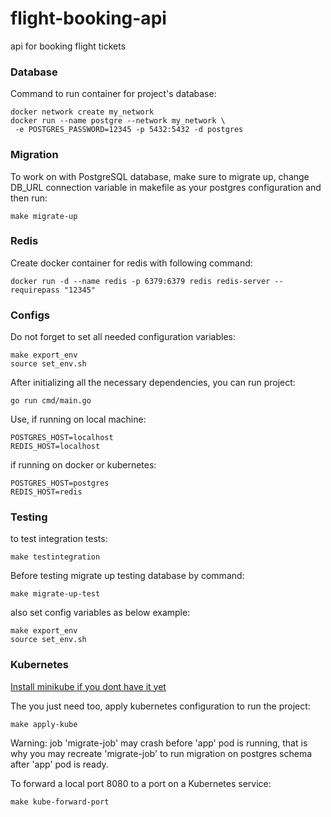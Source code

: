 # flight-booking-api
api for booking flight tickets

### Database

Command to run container for project's database:

 ```
 docker network create my_network
 docker run --name postgre --network my_network \
  -e POSTGRES_PASSWORD=12345 -p 5432:5432 -d postgres
 ```

### Migration
To work on with PostgreSQL database, make sure to migrate up, change DB_URL connection variable in makefile as your postgres configuration and then run:
```
make migrate-up
```


### Redis
Create docker container for redis with following command:

``` docker run -d --name redis -p 6379:6379 redis redis-server --requirepass "12345" ```

### Configs

Do not forget to set all needed configuration variables:

```
make export_env
source set_env.sh
```

After initializing all the necessary dependencies, you can run project:
 ```
 go run cmd/main.go
 ```

Use, if running on local machine:
``` 
POSTGRES_HOST=localhost
REDIS_HOST=localhost
```
if  running on docker or kubernetes:
```
POSTGRES_HOST=postgres
REDIS_HOST=redis
```

### Testing

to test integration tests:
```
make testintegration
```
Before testing migrate up testing database by command:
```
make migrate-up-test
```

also set config variables as below example:

```
make export_env
source set_env.sh
```

### Kubernetes

[Install minikube if you dont have it yet](https://minikube.sigs.k8s.io/docs/start/)

The you just need too, apply kubernetes configuration to run the project:

```
make apply-kube
```

Warning: job 'migrate-job' may crash before 'app' pod is running, that is why you may recreate  'migrate-job' to run migration on postgres schema after 'app' pod is ready.

To forward a local port 8080 to a port on a Kubernetes service:
```
make kube-forward-port
```

